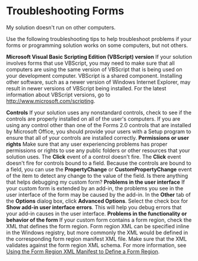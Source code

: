 
# Troubleshooting Forms

My solution doesn't run on other computers.

Use the following troubleshooting tips to help troubleshoot problems if your forms or programming solution works on some computers, but not others.

 **Microsoft Visual Basic Scripting Edition (VBScript) version** If your solution involves forms that use VBScript, you may need to make sure that all computers are using the same version of VBScript that is being used on your development computer. VBScript is a shared component. Installing other software, such as a newer version of Windows Internet Explorer, may result in newer versions of VBScript being installed. For the latest information about VBScript versions, go to http://www.microsoft.com/scripting.

 **Controls** If your solution uses any nonstandard controls, check to see if the controls are properly installed on all of the user's computers. If you are using any control other than one of the Forms 2.0 controls that are installed by Microsoft Office, you should provide your users with a Setup program to ensure that all of your controls are installed correctly.
 **Permissions or user rights** Make sure that any user experiencing problems has proper permissions or rights to use any public folders or other resources that your solution uses.
The  **Click** event of a control doesn't fire.
The  **Click** event doesn't fire for controls bound to a field. Because the controls are bound to a field, you can use the **PropertyChange** or **CustomPropertyChange** event of the item to detect any change to the value of the field.
Is there anything that helps debugging my custom form?
 **Problems in the user interface** If your custom form is extended by an add-in, the problems you see in the user interface of the form may be caused by the add-in. In the **Other** tab of the **Options** dialog box, click **Advanced Options**. Select the check box for  **Show add-in user interface errors**. This will help you debug errors that your add-in causes in the user interface.
 **Problems in the functionality or behavior of the form** If your custom form contains a form region, check the XML that defines the form region. Form region XML can be specified inline in the Windows registry, but more commonly the XML would be defined in the corresponding form region manifest XML file. Make sure that the XML validates against the form region XML schema. For more information, see [Using the Form Region XML Manifest to Define a Form Region](a1c150b1-a6ee-6f16-9798-82d253cbcc6a.md).
